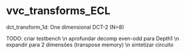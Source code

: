 # vvc_transforms_ECL

dct_transform_1d: One dimensional DCT-2 (N=8)


TODO: criar testbench \n
      aprofundar decomp even-odd para Depth1 \n
      expandir para 2 dimensões (transpose memory) \n
      sintetizar circuito
